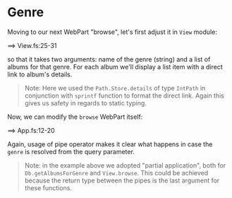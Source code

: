 # Genre

Moving to our next WebPart "browse", let's first adjust it in `View` module:

==> View.fs:25-31

so that it takes two arguments: name of the genre (string) and a list of albums for that genre.
For each album we'll display a list item with a direct link to album's details.

> Note: Here we used the `Path.Store.details` of type `IntPath` in conjunction with `sprintf` function to format the direct link. Again this gives us safety in regards to static typing.

Now, we can modify the `browse` WebPart itself:

==> App.fs:12-20

Again, usage of pipe operator makes it clear what happens in case the `genre` is resolved from the query parameter.

> Note: in the example above we adopted "partial application", both for `Db.getAlbumsForGenre` and `View.browse`. 
> This could be achieved because the return type between the pipes is the last argument for these functions.
